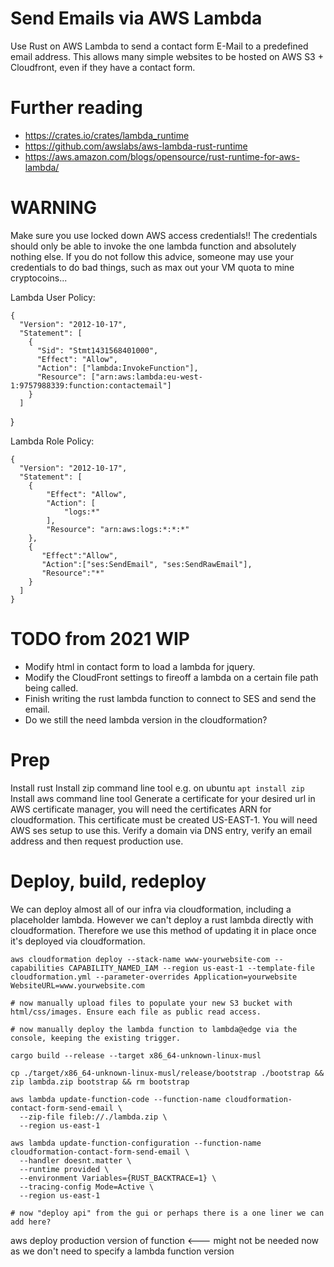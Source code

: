 # Send Emails via AWS Lambda
Use Rust on AWS Lambda to send a contact form E-Mail to a predefined email address. This allows many simple websites to be hosted on AWS S3 + Cloudfront, even if they have a contact form.

# Further reading
 - https://crates.io/crates/lambda_runtime
 - https://github.com/awslabs/aws-lambda-rust-runtime
 - https://aws.amazon.com/blogs/opensource/rust-runtime-for-aws-lambda/

# WARNING
Make sure you use locked down AWS access credentials!! The credentials should only be able to invoke the one lambda function and absolutely nothing else. If you do not follow this advice, someone may use your credentials to do bad things, such as max out your VM quota to mine cryptocoins...

Lambda User Policy:

    {
      "Version": "2012-10-17",
      "Statement": [
        {
          "Sid": "Stmt1431568401000",
          "Effect": "Allow",
          "Action": ["lambda:InvokeFunction"],
          "Resource": ["arn:aws:lambda:eu-west-1:9757988339:function:contactemail"]
        }
      ]
   }

Lambda Role Policy:
    
    {
      "Version": "2012-10-17",
      "Statement": [
        {
            "Effect": "Allow",
            "Action": [
                "logs:*"
            ],
            "Resource": "arn:aws:logs:*:*:*"
        },
        {
           "Effect":"Allow",
           "Action":["ses:SendEmail", "ses:SendRawEmail"],
           "Resource":"*"
        }
      ]
    }

# TODO from 2021 WIP
 - Modify html in contact form to load a lambda for jquery.
 - Modify the CloudFront settings to fireoff a lambda on a certain file path being called.
 - Finish writing the rust lambda function to connect to SES and send the email.
 - Do we still the need lambda version in the cloudformation?

# Prep
Install rust
Install zip command line tool e.g. on ubuntu `apt install zip`
Install aws command line tool
Generate a certificate for your desired url in AWS certificate manager, you will need the certificates ARN for cloudformation. This certificate must be created US-EAST-1.
You will need AWS ses setup to use this. Verify a domain via DNS entry, verify an email address and then request production use.

# Deploy, build, redeploy
We can deploy almost all of our infra via cloudformation, including a placeholder lambda. However we can't deploy a rust lambda directly with cloudformation. Therefore we use this method of updating it in place once it's deployed via cloudformation.
```
aws cloudformation deploy --stack-name www-yourwebsite-com --capabilities CAPABILITY_NAMED_IAM --region us-east-1 --template-file cloudformation.yml --parameter-overrides Application=yourwebsite WebsiteURL=www.yourwebsite.com

# now manually upload files to populate your new S3 bucket with html/css/images. Ensure each file as public read access.

# now manually deploy the lambda function to lambda@edge via the console, keeping the existing trigger.

cargo build --release --target x86_64-unknown-linux-musl

cp ./target/x86_64-unknown-linux-musl/release/bootstrap ./bootstrap && zip lambda.zip bootstrap && rm bootstrap

aws lambda update-function-code --function-name cloudformation-contact-form-send-email \
  --zip-file fileb://./lambda.zip \
  --region us-east-1

aws lambda update-function-configuration --function-name cloudformation-contact-form-send-email \
  --handler doesnt.matter \
  --runtime provided \
  --environment Variables={RUST_BACKTRACE=1} \
  --tracing-config Mode=Active \
  --region us-east-1

# now "deploy api" from the gui or perhaps there is a one liner we can add here?
```

aws deploy production version of function <--- might not be needed now as we don't need to specify a lambda function version